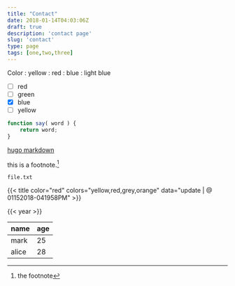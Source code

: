```yaml
---
title: "Contact"
date: 2018-01-14T04:03:06Z
draft: true
description: 'contact page'
slug: 'contact'
type: page
tags: [one,two,three]
---
```


Color
: yellow
: red
: blue
 : light blue


- [ ] red
- [ ] green
- [x] blue
- [ ] yellow

```javascript
function say( word ) {
	return word;
}
```


[hugo markdown](https://gohugo.io/content-management/formats/)

this is a footnote.[^code]

``file.txt``


{{< title
	color="red"
	colors="yellow,red,grey,orange"
	data="update | @ 01152018-041958PM"
	>}}

{{< year >}}


name|age
---|---
mark|25
alice|28



[^code]: the footnote
